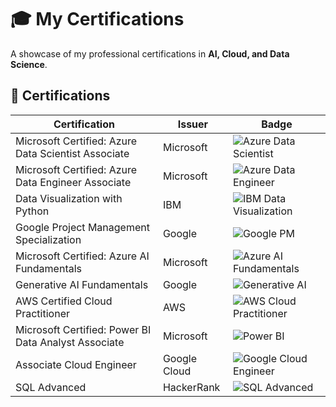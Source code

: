 # 🎓 My Certifications  

A showcase of my professional certifications in **AI, Cloud, and Data Science**.  

## 📜 Certifications  

| Certification | Issuer | Badge |
|--------------|--------|-------|
| Microsoft Certified: Azure Data Scientist Associate | Microsoft | ![Azure Data Scientist](https://img.shields.io/badge/Azure-Data%20Scientist-blue?logo=microsoft) |
| Microsoft Certified: Azure Data Engineer Associate | Microsoft | ![Azure Data Engineer](https://img.shields.io/badge/Azure-Data%20Engineer-blue?logo=microsoft) |
| Data Visualization with Python | IBM | ![IBM Data Visualization](https://img.shields.io/badge/Data%20Visualization-Python-blue?logo=ibm) |
| Google Project Management Specialization | Google | ![Google PM](https://img.shields.io/badge/Project%20Management-Google-green?logo=google) |
| Microsoft Certified: Azure AI Fundamentals | Microsoft | ![Azure AI Fundamentals](https://img.shields.io/badge/Azure-AI%20Fundamentals-blue?logo=microsoft) |
| Generative AI Fundamentals | Google | ![Generative AI](https://img.shields.io/badge/Generative%20AI-Google-red?logo=google) |
| AWS Certified Cloud Practitioner | AWS | ![AWS Cloud Practitioner](https://img.shields.io/badge/AWS-Cloud%20Practitioner-orange?logo=amazon) |
| Microsoft Certified: Power BI Data Analyst Associate | Microsoft | ![Power BI](https://img.shields.io/badge/Power%20BI-Data%20Analyst-yellow?logo=microsoft) |
| Associate Cloud Engineer | Google Cloud | ![Google Cloud Engineer](https://img.shields.io/badge/Cloud%20Engineer-Google-blue?logo=googlecloud) |
| SQL Advanced | HackerRank | ![SQL Advanced](https://img.shields.io/badge/SQL-Advanced-green?logo=hackerrank) |


